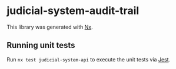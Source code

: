 <!-- gitbook-ignore -->

# judicial-system-audit-trail

This library was generated with [Nx](https://nx.dev).

## Running unit tests

Run `nx test judicial-system-api` to execute the unit tests via [Jest](https://jestjs.io).
